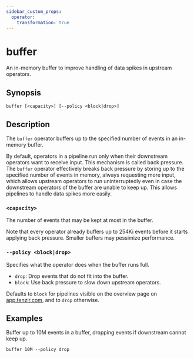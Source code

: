 ```yaml
---
sidebar_custom_props:
  operator:
    transformation: true
---
```


# buffer

An in-memory buffer to improve handling of data spikes in upstream operators.

## Synopsis

```
buffer [<capacity>] [--policy <block|drop>]
```

## Description

The `buffer` operator buffers up to the specified number of events in an
in-memory buffer.

By default, operators in a pipeline run only when their downstream operators
want to receive input. This mechanism is called back pressure. The `buffer`
operator effectively breaks back pressure by storing up to the specified number
of events in memory, always requesting more input, which allows upstream
operators to run uninterruptedly even in case the downstream operators of the
buffer are unable to keep up. This allows pipelines to handle data spikes more
easily.

### `<capacity>`

The number of events that may be kept at most in the buffer.

Note that every operator already buffers up to 254Ki events before it starts
applying back pressure. Smaller buffers may pessimize performance.

### `--policy <block|drop>`

Specifies what the operator does when the buffer runs full.

- `drop`: Drop events that do not fit into the buffer.
- `block`: Use back pressure to slow down upstream operators.

Defaults to `block` for pipelines visible on the overview page on
[app.tenzir.com](https://app.tenzir.com), and to `drop` otherwise.

## Examples

Buffer up to 10M events in a buffer, dropping events if downstream cannot keep
up.

```
buffer 10M --policy drop
```
